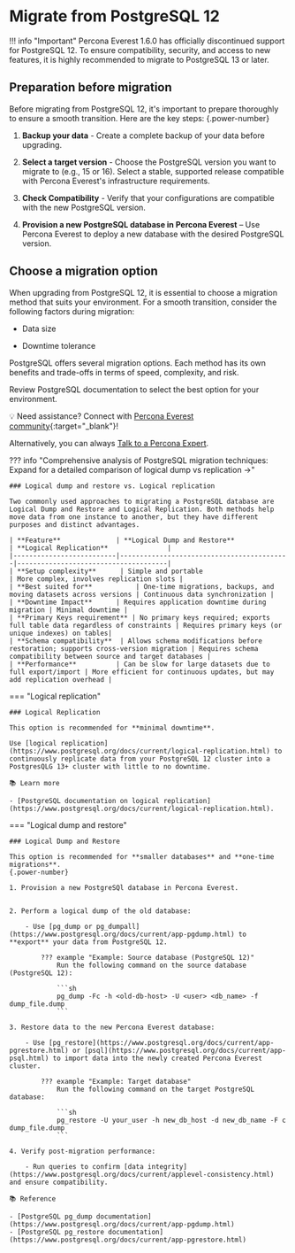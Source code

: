 # Migrate from PostgreSQL 12

!!! info "Important"
    Percona Everest 1.6.0 has officially discontinued support for PostgreSQL 12. To ensure compatibility, security, and access to new features, it is highly recommended to migrate to PostgreSQL 13 or later.

## Preparation before migration

Before migrating from PostgreSQL 12, it's important to prepare thoroughly to ensure a smooth transition. Here are the key steps:
{.power-number}

1. **Backup your data** - Create a complete backup of your data before upgrading.

2. **Select a target version** - Choose the PostgreSQL version you want to migrate to (e.g., 15 or 16). Select a stable, supported release compatible with Percona Everest's infrastructure requirements.

3. **Check Compatibility** - Verify that your configurations are compatible with the new PostgreSQL version.

4. **Provision a new PostgreSQL database in Percona Everest** – Use Percona Everest to deploy a new database with the desired PostgreSQL version.


## Choose a migration option

When upgrading from PostgreSQL 12, it is essential to choose a migration method that suits your environment. For a smooth transition, consider the following factors during migration:

- Data size

- Downtime tolerance

PostgreSQL offers several migration options. Each method has its own benefits and trade-offs in terms of speed, complexity, and risk.

Review PostgreSQL documentation to select the best option for your environment.

💡 Need assistance? Connect with [Percona Everest community](https://forums.percona.com/t/welcome-to-perconas-community-forum/7){:target="_blank"}! 

Alternatively, you can always [Talk to a Percona Expert](../get-help.md#percona-experts).


??? info "Comprehensive analysis of PostgreSQL migration techniques: Expand for a detailed comparison of logical dump vs replication →"

    ### Logical dump and restore vs. Logical replication

    Two commonly used approaches to migrating a PostgreSQL database are Logical Dump and Restore and Logical Replication. Both methods help move data from one instance to another, but they have different purposes and distinct advantages.

    | **Feature**              | **Logical Dump and Restore**               | **Logical Replication**               |
    |--------------------------|-------------------------------------------|--------------------------------------|
    | **Setup complexity**      | Simple and portable                      | More complex, involves replication slots |
    | **Best suited for**           | One-time migrations, backups, and moving datasets across versions | Continuous data synchronization |
    | **Downtime Impact**      | Requires application downtime during migration | Minimal downtime |
    | **Primary Keys requirement** | No primary keys required; exports full table data regardless of constraints | Requires primary keys (or unique indexes) on tables|
    | **Schema compatibility**  | Allows schema modifications before restoration; supports cross-version migration | Requires schema compatibility between source and target databases |
    | **Performance**          | Can be slow for large datasets due to full export/import | More efficient for continuous updates, but may add replication overhead |


=== "Logical replication"

    ### Logical Replication

    This option is recommended for **minimal downtime**.

    Use [logical replication](https://www.postgresql.org/docs/current/logical-replication.html) to continuously replicate data from your PostgreSQL 12 cluster into a PostgresQLG 13+ cluster with little to no downtime.

    📚 Learn more

    - [PostgreSQL documentation on logical replication](https://www.postgresql.org/docs/current/logical-replication.html).

=== "Logical dump and restore"

    ### Logical Dump and Restore

    This option is recommended for **smaller databases** and **one-time migrations**.
    {.power-number}

    1. Provision a new PostgreSQl database in Percona Everest.


    2. Perform a logical dump of the old database:

        - Use [pg_dump or pg_dumpall](https://www.postgresql.org/docs/current/app-pgdump.html) to **export** your data from PostgreSQL 12.

            ??? example "Example: Source database (PostgreSQL 12)"
                Run the following command on the source database (PostgreSQL 12):

                ```sh
                pg_dump -Fc -h <old-db-host> -U <user> <db_name> -f dump_file.dump
                ```

    3. Restore data to the new Percona Everest database:

        - Use [pg_restore](https://www.postgresql.org/docs/current/app-pgrestore.html) or [psql](https://www.postgresql.org/docs/current/app-psql.html) to import data into the newly created Percona Everest cluster.

            ??? example "Example: Target database"
                Run the following command on the target PostgreSQL database:
            
                ```sh
                pg_restore -U your_user -h new_db_host -d new_db_name -F c dump_file.dump
                ```

    4. Verify post-migration performance:

        - Run queries to confirm [data integrity](https://www.postgresql.org/docs/current/applevel-consistency.html) and ensure compatibility.

    📚 Reference

    - [PostgreSQL pg_dump documentation](https://www.postgresql.org/docs/current/app-pgdump.html)
    - [PostgreSQL pg_restore documentation](https://www.postgresql.org/docs/current/app-pgrestore.html)









